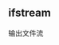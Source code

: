 <!--
 * @Description: 
 * @Version: 1.0
 * @Author: DaLao
 * @Email: dalao_li@163.com
 * @Date: 2022-08-29 21:41:45
 * @LastEditors: DaLao
 * @LastEditTime: 2022-08-29 21:42:10
-->


## ifstream

输出文件流